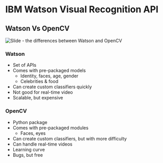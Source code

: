 # IBM Watson Visual Recognition API


## Watson Vs OpenCV

![Slide - the differences between Watson and OpenCV](https://i.imgur.com/aptvSFK.png)

### Watson

 - Set of APIs
 - Comes with pre-packaged models
	 - Identity, faces, age, gender
	 - Celebrities & food
 - Can create custom classifiers quickly
 - Not good for real-time video
 - Scalable, but expensive

### OpenCV

 - Python package
 - Comes with pre-packaged modules
	 - Faces, eyes
 - Can create custom classifiers, but with more difficulty
 - Can handle real-time videos
 - Learning curve
 - Bugs, but free

